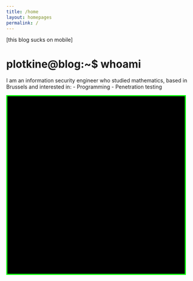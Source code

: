 ```yaml
---
title: /home
layout: homepages
permalink: /
---
```


<!-- <h1>Welcome to my blog!</h1> -->

<p>[this blog sucks on mobile]</p>

<h1>plotkine@blog:~$ whoami</h1>

<p>I am an information security engineer who studied mathematics, based in Brussels and interested in:
- Programming
- Penetration testing</p>

<style>
#background {
  width: 475px;
  height: 475px;
  position: relative;
  background: #000000;
  border-style: solid;
  border-color: #00ff00;
}
.animate {
  width: 5px;
  height: 5px;
  position: absolute;
  background-color: #00ff00;
}
</style>

<script>
function isIn(i,j,aList) { // aList is a list of 2-lists
  for (let k = 0; k < aList.length; k++) {
    if ((aList[k][0] === i) && (aList[k][1] === j)) {
      return true;
    }
  }
  return false;
}

function evolve(i,j,aList) { // game of life rules for the cell i,j
  // calculating number of alive neighbors
  aliveNeighbors=0;
  if (isIn((((i-1) % squaresDivision) + squaresDivision) % squaresDivision,(((j-1) % squaresDivision) + squaresDivision) % squaresDivision,aList)) {
    aliveNeighbors+=1;
  }
  if (isIn((((i-1) % squaresDivision) + squaresDivision) % squaresDivision,j % squaresDivision,aList)) {
    aliveNeighbors+=1;
  }
  if (isIn((((i-1) % squaresDivision) + squaresDivision) % squaresDivision,(j+1) % squaresDivision,aList)) {
    aliveNeighbors+=1;
  }
  if (isIn(i % squaresDivision,(((j-1) % squaresDivision) + squaresDivision) % squaresDivision,aList)) {
    aliveNeighbors+=1;
  }
  if (isIn(i % squaresDivision,(j+1) % squaresDivision,aList)) {
    aliveNeighbors+=1;
  }
  if (isIn((i+1) % squaresDivision,(((j-1) % squaresDivision) + squaresDivision) % squaresDivision,aList)) {
    aliveNeighbors+=1;
  }
  if (isIn((i+1) % squaresDivision,j % squaresDivision,aList)) {
    aliveNeighbors+=1;
  }
  if (isIn((i+1) % squaresDivision,(j+1) % squaresDivision,aList)) {
    aliveNeighbors+=1;
  }
  if (isIn(i,j,aList)) { // if the cell (i,j) was alive
    if ((aliveNeighbors !== 2) && (aliveNeighbors !== 3)) {
      return "becomesDead";
    }
    else {
      return "staysAlive";
    }
  }
  else { // if the cell (i,j) was not alive
    if (aliveNeighbors === 3) { // the cell becomes alive
      return "becomesAlive";
    }
    else {
      return "staysDead";
    }
  }
}

function createInitialPattern() {
  return [[5,5],[6,5],[7,5],   [10,10],[10,11],[10,12],    [15,15],[16,16],[17,16],[17,15],[17,14]];
}

function draw() {
  //clearing previously drawn cells
  document.getElementById("background").innerHTML = "";
  //we draw the (alive) cells
  for (const aliveCell of aliveCells) {
    drawAliveCell(aliveCell[0], aliveCell[1]);
  }

  //we evolve the cells
  aliveCellsCopy=Array.from(aliveCells);
  for (let i = 0; i <= squaresDivision; i++) {
    for (let j = 0; j <= squaresDivision; j++) {
      willEvolve=evolve(i,j,aliveCellsCopy);
      if (willEvolve === "becomesDead") {
        for(var k = 0; k < aliveCells.length; k++) { //we remove the cell from the list
          if ((aliveCells[k][0] === i) && (aliveCells[k][1] === j)) {
            aliveCells.splice(k,1);
            break; //we know it can be there only once
          }
        }
      }
      else if (willEvolve === "becomesAlive") {
        aliveCells.push([i,j]);
      }
    }
  }
}

function drawAliveCell(i,j) {
  leftValue = (i * 5).toString() + "px"
  topValue  = (j * 5).toString() + "px"
  document.getElementById("background").innerHTML += "<div class=\"animate\" style=\"top:" + topValue + "; left:" + leftValue + ";\"></div>"
}
</script>
</head>

<body>

<div id="background"></div>

<script>
fps=30; // frames per second
squaresDivision=95; // number of squares per row/column
aliveCells = createInitialPattern();
setInterval(draw, 1000/fps);
</script>
